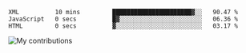 <!--START_SECTION:waka-->

```text
XML          10 mins         ██████████████████████▓░░   90.47 %
JavaScript   0 secs          █▓░░░░░░░░░░░░░░░░░░░░░░░   06.36 %
HTML         0 secs          ▓░░░░░░░░░░░░░░░░░░░░░░░░   03.17 %
```

<!--END_SECTION:waka-->
<img src="https://github-readme-streak-stats.herokuapp.com/?user=pahas&theme=white" alt="My contributions" />
